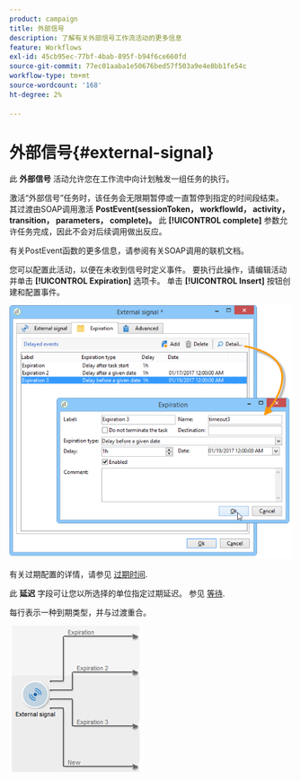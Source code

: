 ```yaml
---
product: campaign
title: 外部信号
description: 了解有关外部信号工作流活动的更多信息
feature: Workflows
exl-id: 45cb95ec-77bf-4bab-895f-b94f6ce660fd
source-git-commit: 77ec01aaba1e50676bed57f503a9e4e8bb1fe54c
workflow-type: tm+mt
source-wordcount: '168'
ht-degree: 2%

---
```


# 外部信号{#external-signal}



此 **外部信号** 活动允许您在工作流中向计划触发一组任务的执行。

激活“外部信号”任务时，该任务会无限期暂停或一直暂停到指定的时间段结束。 其过渡由SOAP调用激活 **PostEvent(sessionToken， workflowId， activity， transition， parameters， complete)。** 此 **[!UICONTROL complete]** 参数允许任务完成，因此不会对后续调用做出反应。

有关PostEvent函数的更多信息，请参阅有关SOAP调用的联机文档。

您可以配置此活动，以便在未收到信号时定义事件。 要执行此操作，请编辑活动并单击 **[!UICONTROL Expiration]** 选项卡。 单击 **[!UICONTROL Insert]** 按钮创建和配置事件。

![](assets/edit_signal.png)

有关过期配置的详情，请参见 [过期时间](define-approvals.md).

此 **延迟** 字段可让您以所选择的单位指定过期延迟。 参见 [等待](wait.md).

每行表示一种到期类型，并与过渡重合。

![](assets/external_sign_diag.png)
